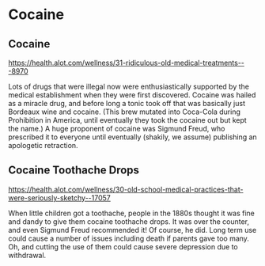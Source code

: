 # Cocaine

## Cocaine

<https://health.alot.com/wellness/31-ridiculous-old-medical-treatments---8970>

Lots of drugs that were illegal now were enthusiastically supported by the medical establishment when they were first discovered. Cocaine was hailed as a miracle drug, and before long a tonic took off that was basically just Bordeaux wine and cocaine. (This brew mutated into Coca-Cola during Prohibition in America, until eventually they took the cocaine out but kept the name.) A huge proponent of cocaine was Sigmund Freud, who prescribed it to everyone until eventually (shakily, we assume) publishing an apologetic retraction.

## Cocaine Toothache Drops

<https://health.alot.com/wellness/30-old-school-medical-practices-that-were-seriously-sketchy--17057>

When little children got a toothache, people in the 1880s thought it was fine and dandy to give them cocaine toothache drops. It was over the counter, and even Sigmund Freud recommended it! Of course, he did. Long term use could cause a number of issues including death if parents gave too many. Oh, and cutting the use of them could cause severe depression due to withdrawal.
